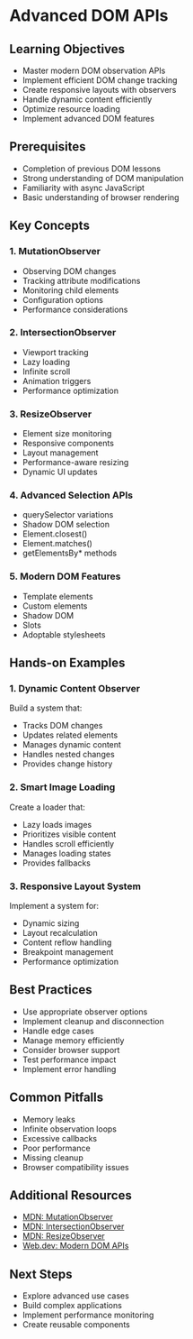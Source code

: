 # Advanced DOM APIs

## Learning Objectives
- Master modern DOM observation APIs
- Implement efficient DOM change tracking
- Create responsive layouts with observers
- Handle dynamic content efficiently
- Optimize resource loading
- Implement advanced DOM features

## Prerequisites
- Completion of previous DOM lessons
- Strong understanding of DOM manipulation
- Familiarity with async JavaScript
- Basic understanding of browser rendering

## Key Concepts

### 1. MutationObserver
- Observing DOM changes
- Tracking attribute modifications
- Monitoring child elements
- Configuration options
- Performance considerations

### 2. IntersectionObserver
- Viewport tracking
- Lazy loading
- Infinite scroll
- Animation triggers
- Performance optimization

### 3. ResizeObserver
- Element size monitoring
- Responsive components
- Layout management
- Performance-aware resizing
- Dynamic UI updates

### 4. Advanced Selection APIs
- querySelector variations
- Shadow DOM selection
- Element.closest()
- Element.matches()
- getElementsBy* methods

### 5. Modern DOM Features
- Template elements
- Custom elements
- Shadow DOM
- Slots
- Adoptable stylesheets

## Hands-on Examples

### 1. Dynamic Content Observer
Build a system that:
- Tracks DOM changes
- Updates related elements
- Manages dynamic content
- Handles nested changes
- Provides change history

### 2. Smart Image Loading
Create a loader that:
- Lazy loads images
- Prioritizes visible content
- Handles scroll efficiently
- Manages loading states
- Provides fallbacks

### 3. Responsive Layout System
Implement a system for:
- Dynamic sizing
- Layout recalculation
- Content reflow handling
- Breakpoint management
- Performance optimization

## Best Practices
- Use appropriate observer options
- Implement cleanup and disconnection
- Handle edge cases
- Manage memory efficiently
- Consider browser support
- Test performance impact
- Implement error handling

## Common Pitfalls
- Memory leaks
- Infinite observation loops
- Excessive callbacks
- Poor performance
- Missing cleanup
- Browser compatibility issues

## Additional Resources
- [MDN: MutationObserver](https://developer.mozilla.org/en-US/docs/Web/API/MutationObserver)
- [MDN: IntersectionObserver](https://developer.mozilla.org/en-US/docs/Web/API/Intersection_Observer_API)
- [MDN: ResizeObserver](https://developer.mozilla.org/en-US/docs/Web/API/Resize_Observer_API)
- [Web.dev: Modern DOM APIs](https://web.dev/tags/dom/)

## Next Steps
- Explore advanced use cases
- Build complex applications
- Implement performance monitoring
- Create reusable components